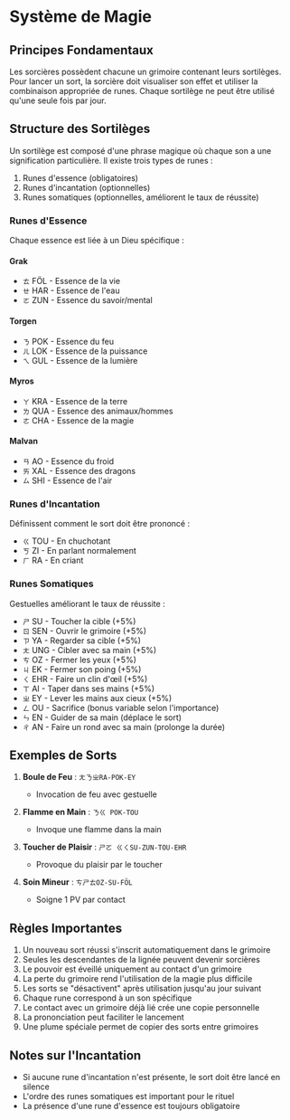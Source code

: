 # Système de Magie

## Principes Fondamentaux

Les sorcières possèdent chacune un grimoire contenant leurs sortilèges. Pour lancer un sort, la sorcière doit visualiser son effet et utiliser la combinaison appropriée de runes. Chaque sortilège ne peut être utilisé qu'une seule fois par jour.

## Structure des Sortilèges

Un sortilège est composé d'une phrase magique où chaque son a une signification particulière. Il existe trois types de runes :
1. Runes d'essence (obligatoires)
2. Runes d'incantation (optionnelles)
3. Runes somatiques (optionnelles, améliorent le taux de réussite)

### Runes d'Essence

Chaque essence est liée à un Dieu spécifique :

#### Grak
- `ㄊ` FÖL - Essence de la vie
- `ㄝ` HAR - Essence de l'eau
- `ㄛ` ZUN - Essence du savoir/mental

#### Torgen
- `ㄋ` POK - Essence du feu
- `ㄦ` LOK - Essence de la puissance
- `ㄟ` GUL - Essence de la lumière

#### Myros
- `ㄚ` KRA - Essence de la terre
- `ㄌ` QUA - Essence des animaux/hommes
- `ㄜ` CHA - Essence de la magie

#### Malvan
- `ㄢ` AO - Essence du froid
- `ㄞ` XAL - Essence des dragons
- `ㄙ` SHI - Essence de l'air

### Runes d'Incantation

Définissent comment le sort doit être prononcé :
- `ㄍ` TOU - En chuchotant
- `ㄎ` ZI - En parlant normalement
- `ㄏ` RA - En criant

### Runes Somatiques

Gestuelles améliorant le taux de réussite :
- `ㄕ` SU - Toucher la cible (+5%)
- `ㄖ` SEN - Ouvrir le grimoire (+5%)
- `ㄗ` YA - Regarder sa cible (+5%)
- `ㄤ` UNG - Cibler avec sa main (+5%)
- `ㄘ` OZ - Fermer les yeux (+5%)
- `ㄐ` EK - Fermer son poing (+5%)
- `ㄑ` EHR - Faire un clin d'œil (+5%)
- `ㄒ` AI - Taper dans ses mains (+5%)
- `ㄓ` EY - Lever les mains aux cieux (+5%)
- `ㄥ` OU - Sacrifice (bonus variable selon l'importance)
- `ㄣ` EN - Guider de sa main (déplace le sort)
- `ㄔ` AN - Faire un rond avec sa main (prolonge la durée)

## Exemples de Sorts

1. **Boule de Feu** : `ㄤㄋㄓRA-POK-EY`
   - Invocation de feu avec gestuelle
   
2. **Flamme en Main** : `ㄋㄍ POK-TOU`
   - Invoque une flamme dans la main
   
3. **Toucher de Plaisir** : `ㄕㄛ ㄍㄑSU-ZUN-TOU-EHR`
   - Provoque du plaisir par le toucher
   
4. **Soin Mineur** : `ㄘㄕㄊOZ-SU-FÖL`
   - Soigne 1 PV par contact

## Règles Importantes

1. Un nouveau sort réussi s'inscrit automatiquement dans le grimoire
2. Seules les descendantes de la lignée peuvent devenir sorcières
3. Le pouvoir est éveillé uniquement au contact d'un grimoire
4. La perte du grimoire rend l'utilisation de la magie plus difficile
5. Les sorts se "désactivent" après utilisation jusqu'au jour suivant
6. Chaque rune correspond à un son spécifique
7. Le contact avec un grimoire déjà lié crée une copie personnelle
8. La prononciation peut faciliter le lancement
9. Une plume spéciale permet de copier des sorts entre grimoires

## Notes sur l'Incantation

- Si aucune rune d'incantation n'est présente, le sort doit être lancé en silence
- L'ordre des runes somatiques est important pour le rituel
- La présence d'une rune d'essence est toujours obligatoire
